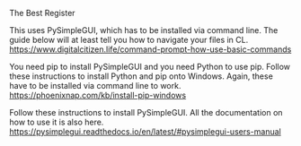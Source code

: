 The Best Register

This uses PySimpleGUI, which has to be installed via command line.
The guide below will at least tell you how to navigate your files in CL.
https://www.digitalcitizen.life/command-prompt-how-use-basic-commands

You need pip to install PySimpleGUI and you need Python to use pip.
Follow these instructions to install Python and pip onto Windows.
Again, these have to be installed via command line to work.
https://phoenixnap.com/kb/install-pip-windows

Follow these instructions to install PySimpleGUI.
All the documentation on how to use it is also here.
https://pysimplegui.readthedocs.io/en/latest/#pysimplegui-users-manual
